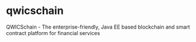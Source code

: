 # qwicschain
QWICSchain - The enterprise-friendly, Java EE based blockchain and smart contract platform for financial services
